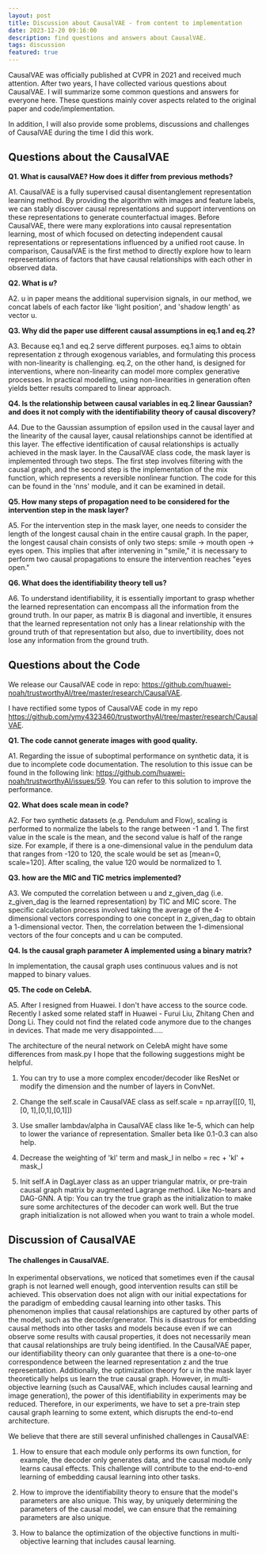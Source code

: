 ```yaml
---
layout: post
title: Discussion about CausalVAE - from content to implementation
date: 2023-12-20 09:16:00
description: find questions and answers about CausalVAE.
tags: discussion
featured: true
---
```

  
  CausalVAE was officially published at CVPR in 2021 and received much attention. After two years, I have collected various questions about CausalVAE. I will summarize some common questions and answers for everyone here. These questions mainly cover aspects related to the original paper and code/implementation.

  In addition, I will also provide some problems, discussions and challenges of CausalVAE during the time I did this work.

## Questions about the CausalVAE

**Q1. What is causalVAE? How does it differ from previous methods?**

A1. CausalVAE is a fully supervised causal disentanglement representation learning method. By providing the algorithm with images and feature labels, we can stably discover causal representations and support interventions on these representations to generate counterfactual images. Before CausalVAE, there were many explorations into causal representation learning, most of which focused on detecting independent causal representations or representations influenced by a unified root cause. In comparison, CausalVAE is the first method to directly explore how to learn representations of factors that have causal relationships with each other in observed data.

**Q2. What is $u$?**

A2. u in paper means the additional supervision signals, in our method, we concat labels of each factor like 'light position', and 'shadow length' as vector u.

**Q3. Why did the paper use different causal assumptions in eq.1 and eq.2?**

A3. Because eq.1 and eq.2 serve different purposes. eq.1 aims to obtain representation z through exogenous variables, and formulating this process with non-linearity is challenging. eq.2, on the other hand, is designed for interventions, where non-linearity can model more complex generative processes. In practical modelling, using non-linearities in generation often yields better results compared to linear approach.

**Q4. Is the relationship between causal variables in eq.2 linear Gaussian? and does it not comply with the identifiability theory of causal discovery?**

A4. Due to the Gaussian assumption of epsilon used in the causal layer and the linearity of the causal layer, causal relationships cannot be identified at this layer. The effective identification of causal relationships is actually achieved in the mask layer. In the CausalVAE class code, the mask layer is implemented through two steps. The first step involves filtering with the causal graph, and the second step is the implementation of the mix function, which represents a reversible nonlinear function. The code for this can be found in the 'nns' module, and it can be examined in detail.

**Q5. How many steps of propagation need to be considered for the intervention step in the mask layer?**

A5. For the intervention step in the mask layer, one needs to consider the length of the longest causal chain in the entire causal graph. In the paper, the longest causal chain consists of only two steps: smile -> mouth open -> eyes open. This implies that after intervening in "smile," it is necessary to perform two causal propagations to ensure the intervention reaches "eyes open."

**Q6. What does the identifiability theory tell us?**

A6. To understand identifiability, it is essentially important to grasp whether the learned representation can encompass all the information from the ground truth. In our paper, as matrix B is diagonal and invertible, it ensures that the learned representation not only has a linear relationship with the ground truth of that representation but also, due to invertibility, does not lose any information from the ground truth.

## Questions about the Code

We release our CausalVAE code in repo: https://github.com/huawei-noah/trustworthyAI/tree/master/research/CausalVAE. 

I have rectified some typos of CausalVAE code in my repo https://github.com/ymy4323460/trustworthyAI/tree/master/research/CausalVAE.

**Q1. The code cannot generate images with good quality.**

A1. Regarding the issue of suboptimal performance on synthetic data, it is due to incomplete code documentation. The resolution to this issue can be found in the following link: https://github.com/huawei-noah/trustworthyAI/issues/59. You can refer to this solution to improve the performance. 

**Q2. What does scale mean in code?**

A2. For two synthetic datasets (e.g. Pendulum and Flow), scaling is performed to normalize the labels to the range between -1 and 1. The first value in the scale is the mean, and the second value is half of the range size. For example, if there is a one-dimensional value in the pendulum data that ranges from -120 to 120, the scale would be set as [mean=0, scale=120]. After scaling, the value 120 would be normalized to 1.

**Q3. how are the MIC and TIC metrics implemented?**

A3. We computed the correlation between u and z_given_dag (i.e. z_given_dag is the learned representation) by TIC and MIC score. The specific calculation process involved taking the average of the 4-dimensional vectors corresponding to one concept in z_given_dag to obtain a 1-dimensional vector. Then, the correlation between the 1-dimensional vectors of the four concepts and u can be computed.

**Q4. Is the causal graph parameter A implemented using a binary matrix?**

In implementation, the causal graph uses continuous values and is not mapped to binary values.

**Q5. The code on CelebA.**

A5. After I resigned from Huawei. I don't have access to the source code. Recently I asked some related staff in Huawei - Furui Liu, Zhitang Chen and Dong Li. They could not find the related code anymore due to the changes in devices. That made me very disappointed.....

The architecture of the neural network on CelebA might have some differences from mask.py I hope that the following suggestions might be helpful.

1. You can try to use a more complex encoder/decoder like ResNet or modify the dimension and the number of layers in ConvNet.

2. Change the self.scale in CausalVAE class as self.scale = np.array([[0, 1],[0, 1],[0,1],[0,1]])

3. Use smaller lambdav/alpha in CausalVAE class like 1e-5, which can help to lower the variance of representation. Smaller beta like 0.1-0.3 can also help.

4. Decrease the weighting of 'kl' term and mask_l in nelbo = rec + 'kl' + mask_l

5. Init self.A in DagLayer class as an upper triangular matrix, or pre-train causal graph matrix by augmented Lagrange method. Like No-tears and DAG-GNN. A tip: You can try the true graph as the initialization to make sure some architectures of the decoder can work well. But the true graph initialization is not allowed when you want to train a whole model.

## Discussion of CausalVAE

#### The challenges in CausalVAE.

In experimental observations, we noticed that sometimes even if the causal graph is not learned well enough, good intervention results can still be achieved. This observation does not align with our initial expectations for the paradigm of embedding causal learning into other tasks. This phenomenon implies that causal relationships are captured by other parts of the model, such as the decoder/generator. This is disastrous for embedding causal methods into other tasks and models because even if we can observe some results with causal properties, it does not necessarily mean that causal relationships are truly being identified. In the CausalVAE paper, our identifiability theory can only guarantee that there is a one-to-one correspondence between the learned representation z and the true representation. Additionally, the optimization theory for u in the mask layer theoretically helps us learn the true causal graph. However, in multi-objective learning (such as CausalVAE, which includes causal learning and image generation), the power of this identifiability in experiments may be reduced. Therefore, in our experiments, we have to set a pre-train step causal graph learning to some extent, which disrupts the end-to-end architecture.

We believe that there are still several unfinished challenges in CausalVAE:

1. How to ensure that each module only performs its own function, for example, the decoder only generates data, and the causal module only learns causal effects. This challenge will contribute to the end-to-end learning of embedding causal learning into other tasks.

2. How to improve the identifiability theory to ensure that the model's parameters are also unique. This way, by uniquely determining the parameters of the causal model, we can ensure that the remaining parameters are also unique.

3. How to balance the optimization of the objective functions in multi-objective learning that includes causal learning.







